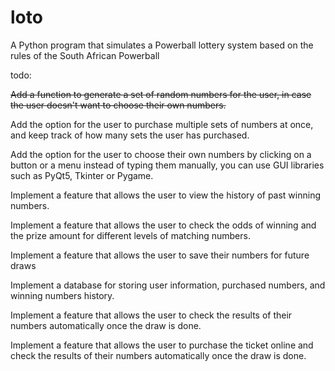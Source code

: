 # loto

A Python program that simulates a Powerball lottery system based on the rules of the South African Powerball

todo: 

~~Add a function to generate a set of random numbers for the user, in case the user doesn't want to choose their own numbers.~~

Add the option for the user to purchase multiple sets of numbers at once, and keep track of how many sets the user has purchased.

Add the option for the user to choose their own numbers by clicking on a button or a menu instead of typing them manually, you can use GUI libraries such as PyQt5, Tkinter or Pygame.

Implement a feature that allows the user to view the history of past winning numbers.

Implement a feature that allows the user to check the odds of winning and the prize amount for different levels of matching numbers.

Implement a feature that allows the user to save their numbers for future draws

Implement a database for storing user information, purchased numbers, and winning numbers history.

Implement a feature that allows the user to check the results of their numbers automatically once the draw is done.

Implement a feature that allows the user to purchase the ticket online and check the results of their numbers automatically once the draw is done.